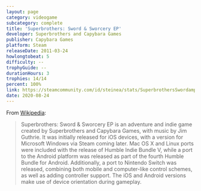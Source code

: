 ```yaml
---
layout: page
category: videogame
subcategory: complete
title: 'Superbrothers: Sword & Sworcery EP'
developer: Superbrothers and Capybara Games
publisher: Capybara Games
platform: Steam
releaseDate: 2011-03-24
howlongtobeat: 5
difficulty: --
trophyGuide: --
durationHours: 3
trophies: 14/14
percent: 100%
link: https://steamcommunity.com/id/steinea/stats/SuperbrothersSwordampSworceryEP
date: 2020-08-24
---
```


From [Wikipedia](https://en.wikipedia.org/wiki/Superbrothers:_Sword_%26_Sworcery_EP):

> Superbrothers: Sword & Sworcery EP is an adventure and indie game created by Superbrothers and Capybara Games, with music by Jim Guthrie. It was initially released for iOS devices, with a version for Microsoft Windows via Steam coming later. Mac OS X and Linux ports were included with the release of Humble Indie Bundle V, while a port to the Android platform was released as part of the fourth Humble Bundle for Android. Additionally, a port to Nintendo Switch was released, combining both mobile and computer-like control schemes, as well as adding controller support. The iOS and Android versions make use of device orientation during gameplay.
